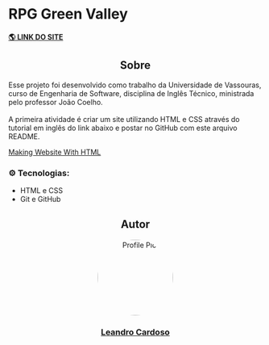 # RPG Green Valley

**<a href="" target="_blank">
    🌎 LINK DO SITE
</a>**

<div align="center">
    <h2>Sobre</h2>
</div>

Esse projeto foi desenvolvido como trabalho da Universidade de Vassouras, curso de Engenharia de Software, disciplina de Inglês Técnico, ministrada pelo professor João Coelho.<br><br>
A primeira atividade é criar um site utilizando HTML e CSS através do tutorial em inglês do link abaixo e postar no GitHub com este arquivo README.

<p>
    <a href="https://www.hostinger.com/tutorials/making-website-with-html" target="_blank">
        Making Website With HTML
    </a>
</p>

### ⚙️ Tecnologias:
* HTML e CSS
* Git e GitHub

<div align="center">
    <h2>Autor</h2>
    <a href="https://github.com/Leandro-Cardoso" target="_blank">
        <img src="https://avatars.githubusercontent.com/u/41876952?v=4" alt="Profile Pic" width="150" style="border-radius: 50%"/>
        <h3>Leandro Cardoso</h3>
    </a>
</div>
